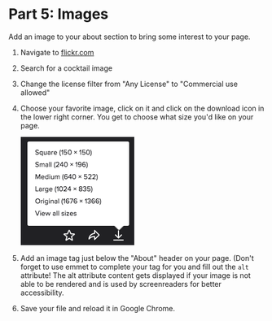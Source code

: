 # Part 5: Images

Add an image to your about section to bring some interest to your page.

1. Navigate to [flickr.com](http://flickr.com)

2. Search for a cocktail image

3. Change the license filter from "Any License" to "Commercial use allowed"

4. Choose your favorite image, click on it and click on the download icon in the lower right corner.  You get to choose what size you'd like on your page. 

    ![](/assets/download.png)
    
5. Add an image tag just below the "About" header on your page.  (Don't forget to use emmet to complete your tag for you and fill out the `alt` attribute!  The alt attribute content gets displayed if your image is not able to be rendered and is used by screenreaders for better accessibility.

6. Save your file and reload it in Google Chrome.



